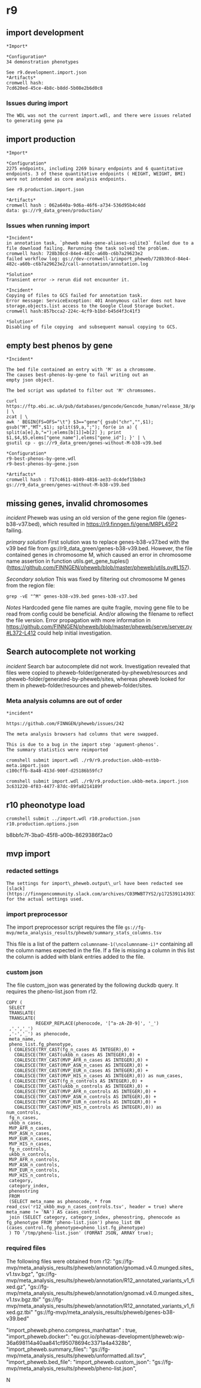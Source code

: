 # r9
## import development

    *Import*

	*Configuration*
    34 demonstration phenotypes

    See r9.development.import.json
	*Artifacts*
    cromwell hash:
    7cd620ed-45ce-4b8c-b8dd-5b08e2b6d0c8

### Issues during import

    The WDL was not the current import.wdl, and there were issues related to generating gene pa


## import production

    *Import*

	*Configuration*
    2275 endpoints, including 2269 binary endpoints and 6 quantitative endpoints. 3 of these quantitative endpoints ( HEIGHT, WEIGHT, BMI) were not intended as core analysis endpoints.

    See r9.production.import.json

	*Artifacts*
	cromwell hash : 062a640a-9d6a-46f6-a734-536d95b4c4dd
    data: gs://r9_data_green/production/

### Issues when running import
    *Incident*
    in annotation task, `pheweb make-gene-aliases-sqlite3` failed due to a file download failing. Rerunning the task solved the problem.
    cromwell hash: 728b30cd-84e4-482c-a60b-c6b7a29623e2
    failed workflow log: gs://dev-cromwell-1/import_pheweb/728b30cd-84e4-482c-a60b-c6b7a29623e2/call-annotation/annotation.log

    *Solution*
    Transient error -> rerun did not encounter it.

    *Incident*
    Copying of files to GCS failed for annotation task.
    Error message: ServiceException: 401 Anonymous caller does not have storage.objects.list access to the Google Cloud Storage bucket.
    cromwell hash:857bcca2-224c-4cf9-b1bd-b45d4f3c41f3

    *Solution*
    Disabling of file copying  and subsequent manual copying to GCS.

## empty best phenos by gene

	*Incident*

	The bed file contained an entry with 'M' as a chromsome.
	The causes best-phenos-by-gene to fail writing out an
	empty json object.

	The bed script was updated to filter out 'M' chromsomes.

```
curl https://ftp.ebi.ac.uk/pub/databases/gencode/Gencode_human/release_38/gencode.v38.annotation.gff3.gz | \
zcat | \
awk ' BEGIN{FS=OFS="\t"} $3=="gene"{ gsub("chr","",$1); gsub("M","MT",$1); split($9,a,";"); for(e in a) { split(a[e],b,"=");elems[b[1]]=b[2] }; print $1,$4,$5,elems["gene_name"],elems["gene_id"]; }' | \
gsutil cp - gs://r9_data_green/genes-without-M-b38-v39.bed
```

	*Configuration*
    r9-best-phenos-by-gene.wdl
	r9-best-phenos-by-gene.json

	*Artifacts*
    cromwell hash : f17c4611-8849-4816-ae33-dc4def15b8e3
	gs://r9_data_green/genes-without-M-b38-v39.bed

## missing genes, invalid chromosomes

  *incident*
  Pheweb was using an old version of the gene region file (genes-b38-v37.bed), which resulted in https://r9.finngen.fi/gene/MRPL45P2 failing.

  *primary solution*
  First solution was to replace genes-b38-v37.bed with the v39 bed file from gs://r9_data_green/genes-b38-v39.bed.
  However, the file contained genes in chromosome M, which caused an error in chromosome name assertion in function utils.get_gene_tuples() (https://github.com/FINNGEN/pheweb/blob/master/pheweb/utils.py#L157).

  *Secondary solution*
  This was fixed by filtering out chromosome M genes from the region file:
  ```
  grep -vE "^M" genes-b38-v39.bed genes-b38-v37.bed
  ```
  *Notes*
  Hardcoded gene file names are quite fragile, moving gene file to be read from config could be beneficial. And/or allowing the filename to reflect the file version.
  Error propagation with more information in https://github.com/FINNGEN/pheweb/blob/master/pheweb/serve/server.py#L372-L412 could help initial investigation.

## Search autocomplete not working

  *incident*
  Search bar autocomplete did not work. Investigation revealed that files were copied to pheweb-folder/generated-by-pheweb/resources and pheweb-folder/generated-by-pheweb/sites, whereas pheweb looked for them in pheweb-folder/resources and pheweb-folder/sites.


### Meta analysis columns are out of order

	*incident*

	https://github.com/FINNGEN/pheweb/issues/242

	The meta analysis browsers had columns that were swapped.

	This is due to a bug in the import step 'agument-phenos'.
	The summary statistics were reimported

	cromshell submit import.wdl ./r9/r9.production.ukbb-estbb-meta.import.json
	c100cffb-8a48-413d-900f-d25186b59fc7

	cromshell submit import.wdl ./r9/r9.production.ukbb-meta.import.json
	3c631220-4f83-4477-87dc-89fa8214189f

## r10 pheonotype load

   ```
   cromshell submit ../import.wdl r10.production.json r10.production.options.json

   ```

   b8bbfc7f-3ba0-45f8-a00b-8629386f2ac0
## mvp import
### redacted settings
	The settings for import\_pheweb.output\_url have been redacted see
	[slack](https://finngencommunity.slack.com/archives/C03MWBT7YS2/p1725391143937939)
	for the actual settings used.

### import preprocessor
The import preprocessor script requires the file `gs://fg-mvp/meta_analysis_results/pheweb/summary_stats_columns.tsv`

This file is a list of the pattern `columnname-1(\ncolumnname-i)*` containing
all the column names expected in the file.  If a file is missing a column in
this list the column is added with blank entries added to the file.

### custom json
   The file custom\_json was generated by the following duckdb query.
   It requires the pheno-list.json from r12.

```
COPY (
 SELECT
 TRANSLATE(
 TRANSLATE(
           REGEXP_REPLACE(phenocode, '[^a-zA-Z0-9]', '_')
 ,'.','_')
 ,'-','_') as phenocode,
 meta_name,
 pheno_list.fg_phenotype,
 ( COALESCE(TRY_CAST(fg_n_cases AS INTEGER),0) +
   COALESCE(TRY_CAST(ukbb_n_cases AS INTEGER),0) +
   COALESCE(TRY_CAST(MVP_AFR_n_cases AS INTEGER),0) +
   COALESCE(TRY_CAST(MVP_ASN_n_cases AS INTEGER),0) +
   COALESCE(TRY_CAST(MVP_EUR_n_cases AS INTEGER),0) +
   COALESCE(TRY_CAST(MVP_HIS_n_cases AS INTEGER),0)) as num_cases,
 ( COALESCE(TRY_CAST(fg_n_controls AS INTEGER),0) +
   COALESCE(TRY_CAST(ukbb_n_controls AS INTEGER),0) +
   COALESCE(TRY_CAST(MVP_AFR_n_controls AS INTEGER),0) +
   COALESCE(TRY_CAST(MVP_ASN_n_controls AS INTEGER),0) +
   COALESCE(TRY_CAST(MVP_EUR_n_controls AS INTEGER),0) +
   COALESCE(TRY_CAST(MVP_HIS_n_controls AS INTEGER),0)) as num_controls,
 fg_n_cases,
 ukbb_n_cases,
 MVP_AFR_n_cases,
 MVP_ASN_n_cases,
 MVP_EUR_n_cases,
 MVP_HIS_n_cases,
 fg_n_controls,
 ukbb_n_controls,
 MVP_AFR_n_controls,
 MVP_ASN_n_controls,
 MVP_EUR_n_controls,
 MVP_HIS_n_controls,
 category,
 category_index,
 phenostring
 FROM
 (SELECT meta_name as phenocode, * from read_csv('r12_ukbb_mvp_n_cases_controls.tsv', header = true) where meta_name != 'NA') AS cases_control
 join (SELECT category, category_index, phenostring, phenocode as fg_phenotype FROM 'pheno-list.json') pheno_list ON (cases_control.fg_phenotype=pheno_list.fg_phenotype)
 ) TO '/tmp/pheno-list.json' (FORMAT JSON, ARRAY true);
```

### required files

The following files were obtained from r12:
  "gs://fg-mvp/meta_analysis_results/pheweb/annotation/gnomad.v4.0.munged.sites_v1.tsv.bgz",
  "gs://fg-mvp/meta_analysis_results/pheweb/annotation/R12_annotated_variants_v1_fixed.gz",
  "gs://fg-mvp/meta_analysis_results/pheweb/annotation/gnomad.v4.0.munged.sites_v1.tsv.bgz.tbi"
  "gs://fg-mvp/meta_analysis_results/pheweb/annotation/R12_annotated_variants_v1_fixed.gz.tbi"
  "gs://fg-mvp/meta_analysis_results/pheweb/genes-b38-v39.bed"

  "import_pheweb.pheno.compress_manhattan" : true,
  "import_pheweb.docker": "eu.gcr.io/phewas-development/pheweb:wip-36a698114a40aa841cf95078694c3371a4a4328b",
  "import_pheweb.summary_files": "gs://fg-mvp/meta_analysis_results/pheweb/unformatted.all.tsv",
  "import_pheweb.bed_file":
  "import_pheweb.custom_json": "gs://fg-mvp/meta_analysis_results/pheweb/pheno-list.json",


N
